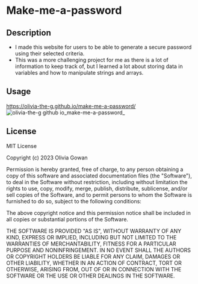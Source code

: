# Make-me-a-password

## Description

- I made this website for users to be able to generate a secure password using their selected criteria.
- This was a more challenging project for me as there is a lot of information to keep track of, but I learned a lot about storing data in variables and how to manipulate strings and arrays.

## Usage

https://olivia-the-g.github.io/make-me-a-password/ 
![olivia-the-g github io_make-me-a-password_](https://github.com/Olivia-the-G/make-me-a-password/assets/130778807/6914b48d-61f0-482c-af06-7974fa968c38)

## License

MIT License

Copyright (c) 2023 Olivia Gowan

Permission is hereby granted, free of charge, to any person obtaining a copy
of this software and associated documentation files (the "Software"), to deal
in the Software without restriction, including without limitation the rights
to use, copy, modify, merge, publish, distribute, sublicense, and/or sell
copies of the Software, and to permit persons to whom the Software is
furnished to do so, subject to the following conditions:

The above copyright notice and this permission notice shall be included in all
copies or substantial portions of the Software.

THE SOFTWARE IS PROVIDED "AS IS", WITHOUT WARRANTY OF ANY KIND, EXPRESS OR
IMPLIED, INCLUDING BUT NOT LIMITED TO THE WARRANTIES OF MERCHANTABILITY,
FITNESS FOR A PARTICULAR PURPOSE AND NONINFRINGEMENT. IN NO EVENT SHALL THE
AUTHORS OR COPYRIGHT HOLDERS BE LIABLE FOR ANY CLAIM, DAMAGES OR OTHER
LIABILITY, WHETHER IN AN ACTION OF CONTRACT, TORT OR OTHERWISE, ARISING FROM,
OUT OF OR IN CONNECTION WITH THE SOFTWARE OR THE USE OR OTHER DEALINGS IN THE
SOFTWARE.
